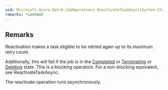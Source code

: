 ```yaml
---  
uid: Microsoft.Azure.Batch.JobOperations.ReactivateTaskAsync(System.String,System.String,System.Collections.Generic.IEnumerable{Microsoft.Azure.Batch.BatchClientBehavior},System.Threading.CancellationToken)  
remarks: *content  
---  
```

  
## Remarks  
 Reactivation makes a task eligible to be retried again up to its maximum retry count.  
  
 Additionally, this will fail if the job is in the [Completed](assetId:///T:Microsoft.Azure.Batch.Common.JobState?qualifyHint=False&autoUpgrade=True) or [Terminating](assetId:///T:Microsoft.Azure.Batch.Common.JobState?qualifyHint=False&autoUpgrade=True) or [Deleting](assetId:///T:Microsoft.Azure.Batch.Common.JobState?qualifyHint=False&autoUpgrade=True) state.             This is a blocking operation. For a non-blocking equivalent, see ReactivateTaskAsync.  
  
 The reactivate operation runs asynchronously.